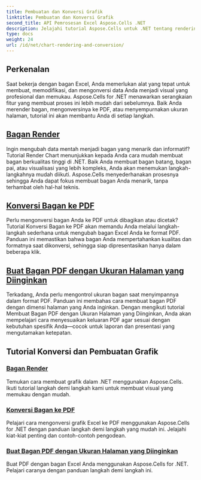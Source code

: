 ```yaml
---
title: Pembuatan dan Konversi Grafik
linktitle: Pembuatan dan Konversi Grafik
second_title: API Pemrosesan Excel Aspose.Cells .NET
description: Jelajahi tutorial Aspose.Cells untuk .NET tentang rendering bagan, konversi, dan pembuatan PDF dengan ukuran halaman yang diinginkan. Panduan langkah demi langkah untuk penanganan bagan Excel yang lancar.
type: docs
weight: 24
url: /id/net/chart-rendering-and-conversion/
---
```

## Perkenalan

Saat bekerja dengan bagan Excel, Anda memerlukan alat yang tepat untuk membuat, memodifikasi, dan mengonversi data Anda menjadi visual yang profesional dan memukau. Aspose.Cells for .NET menawarkan serangkaian fitur yang membuat proses ini lebih mudah dari sebelumnya. Baik Anda merender bagan, mengonversinya ke PDF, atau menyempurnakan ukuran halaman, tutorial ini akan membantu Anda di setiap langkah.

## [Bagan Render](./render-chart/)

Ingin mengubah data mentah menjadi bagan yang menarik dan informatif? Tutorial Render Chart menunjukkan kepada Anda cara mudah membuat bagan berkualitas tinggi di .NET. Baik Anda membuat bagan batang, bagan pai, atau visualisasi yang lebih kompleks, Anda akan menemukan langkah-langkahnya mudah diikuti. Aspose.Cells menyederhanakan prosesnya sehingga Anda dapat fokus membuat bagan Anda menarik, tanpa terhambat oleh hal-hal teknis.

## [Konversi Bagan ke PDF](./convert-chart-to-pdf/)

Perlu mengonversi bagan Anda ke PDF untuk dibagikan atau dicetak? Tutorial Konversi Bagan ke PDF akan memandu Anda melalui langkah-langkah sederhana untuk mengubah bagan Excel Anda ke format PDF. Panduan ini memastikan bahwa bagan Anda mempertahankan kualitas dan formatnya saat dikonversi, sehingga siap dipresentasikan hanya dalam beberapa klik.

## [Buat Bagan PDF dengan Ukuran Halaman yang Diinginkan](./create-chart-pdf-with-desired-page-size/)

Terkadang, Anda perlu mengontrol ukuran bagan saat menyimpannya dalam format PDF. Panduan ini membahas cara membuat bagan PDF dengan dimensi halaman yang Anda inginkan. Dengan mengikuti tutorial Membuat Bagan PDF dengan Ukuran Halaman yang Diinginkan, Anda akan mempelajari cara menyesuaikan keluaran PDF agar sesuai dengan kebutuhan spesifik Anda—cocok untuk laporan dan presentasi yang mengutamakan ketepatan.

## Tutorial Konversi dan Pembuatan Grafik
### [Bagan Render](./render-chart/)
Temukan cara membuat grafik dalam .NET menggunakan Aspose.Cells. Ikuti tutorial langkah demi langkah kami untuk membuat visual yang memukau dengan mudah.
### [Konversi Bagan ke PDF](./convert-chart-to-pdf/)
Pelajari cara mengonversi grafik Excel ke PDF menggunakan Aspose.Cells for .NET dengan panduan langkah demi langkah yang mudah ini. Jelajahi kiat-kiat penting dan contoh-contoh pengodean.
### [Buat Bagan PDF dengan Ukuran Halaman yang Diinginkan](./create-chart-pdf-with-desired-page-size/)
Buat PDF dengan bagan Excel Anda menggunakan Aspose.Cells for .NET. Pelajari caranya dengan panduan langkah demi langkah ini.